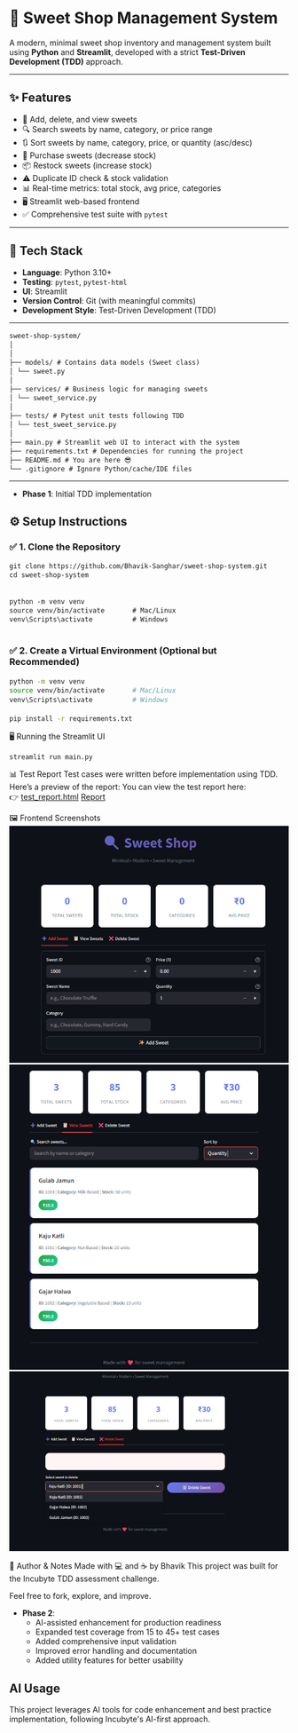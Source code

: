 # 🍬 Sweet Shop Management System

A modern, minimal sweet shop inventory and management system built using **Python** and **Streamlit**, developed with a strict **Test-Driven Development (TDD)** approach.

---

## ✨ Features

- 🧾 Add, delete, and view sweets
- 🔍 Search sweets by name, category, or price range
- 🔃 Sort sweets by name, category, price, or quantity (asc/desc)
- 🛒 Purchase sweets (decrease stock)
- 📦 Restock sweets (increase stock)
- ⚠️ Duplicate ID check & stock validation
- 📊 Real-time metrics: total stock, avg price, categories
- 🖥️ Streamlit web-based frontend
- ✅ Comprehensive test suite with `pytest`

---

## 🧠 Tech Stack

- **Language**: Python 3.10+
- **Testing**: `pytest`, `pytest-html`
- **UI**: Streamlit
- **Version Control**: Git (with meaningful commits)
- **Development Style**: Test-Driven Development (TDD)

---
```
sweet-shop-system/
│
│
├── models/ # Contains data models (Sweet class)
│ └── sweet.py
│
├── services/ # Business logic for managing sweets
│ └── sweet_service.py
│
├── tests/ # Pytest unit tests following TDD
│ └── test_sweet_service.py
│
├── main.py # Streamlit web UI to interact with the system
├── requirements.txt # Dependencies for running the project
├── README.md # You are here 😎
└── .gitignore # Ignore Python/cache/IDE files
```

---
- **Phase 1**: Initial TDD implementation 

## ⚙️ Setup Instructions

### ✅ 1. Clone the Repository

```
git clone https://github.com/Bhavik-Sanghar/sweet-shop-system.git
cd sweet-shop-system


python -m venv venv
source venv/bin/activate       # Mac/Linux
venv\Scripts\activate          # Windows


```
### ✅ 2.  Create a Virtual Environment (Optional but Recommended)
```bash
python -m venv venv
source venv/bin/activate       # Mac/Linux
venv\Scripts\activate          # Windows

pip install -r requirements.txt

```
🖥️ Running the Streamlit UI

```
streamlit run main.py
```

📊 Test Report
Test cases were written before implementation using TDD.
Here’s a preview of the report:
You can view the test report here:  
👉 [test_report.html](test_report.html)
[Report](Images/4.png)


🖼️ Frontend Screenshots
![Alt text](Images/1.png)
![Alt text](Images/2.png)
![Alt text](Images/3.png)





🙌 Author & Notes
Made with 💻 and ☕ by Bhavik
This project was built for the Incubyte TDD assessment challenge.

Feel free to fork, explore, and improve.

- **Phase 2**: 
  - AI-assisted enhancement for production readiness
  - Expanded test coverage from 15 to 45+ test cases
  - Added comprehensive input validation
  - Improved error handling and documentation
  - Added utility features for better usability

## AI Usage
This project leverages AI tools for code enhancement and best practice implementation, 
following Incubyte's AI-first approach. 

